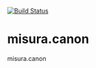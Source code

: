 [![Build Status](https://travis-ci.org/tainstr/misura.canon.svg?branch=master)](https://travis-ci.org/tainstr/misura.canon)
# misura.canon
misura.canon

